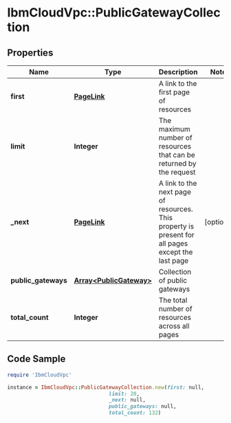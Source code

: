# IbmCloudVpc::PublicGatewayCollection

## Properties

Name | Type | Description | Notes
------------ | ------------- | ------------- | -------------
**first** | [**PageLink**](PageLink.md) | A link to the first page of resources | 
**limit** | **Integer** | The maximum number of resources that can be returned by the request | 
**_next** | [**PageLink**](PageLink.md) | A link to the next page of resources. This property is present for all pages except the last page | [optional] 
**public_gateways** | [**Array&lt;PublicGateway&gt;**](PublicGateway.md) | Collection of public gateways | 
**total_count** | **Integer** | The total number of resources across all pages | 

## Code Sample

```ruby
require 'IbmCloudVpc'

instance = IbmCloudVpc::PublicGatewayCollection.new(first: null,
                                 limit: 20,
                                 _next: null,
                                 public_gateways: null,
                                 total_count: 132)
```


